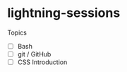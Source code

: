 lightning-sessions
==================

Topics

- [ ] Bash
- [ ] git / GitHub
- [ ] CSS Introduction
